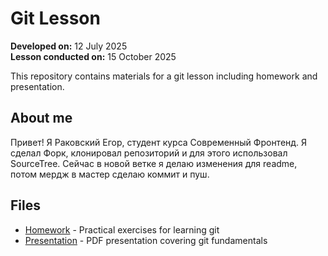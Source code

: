 # Git Lesson

**Developed on:** 12 July 2025  
**Lesson conducted on:** 15 October 2025

This repository contains materials for a git lesson including homework and presentation.

## About me

Привет! Я Раковский Егор, студент курса Современный Фронтенд. Я сделал Форк, клонировал репозиторий и для этого использовал SourceTree. Сейчас в новой ветке я делаю изменения для readme, потом мердж в мастер сделаю коммит и пуш.

## Files

- [Homework](1_homework.md) - Practical exercises for learning git
- [Presentation](1_presentation.pdf) - PDF presentation covering git fundamentals

